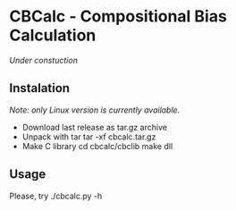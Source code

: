# CBCalc - Compositional Bias Calculation
*Under constuction*

## Instalation
*Note: only Linux version is currently available.*
* Download last release as tar.gz archive
* Unpack with tar
    tar -xf cbcalc.tar.gz
* Make C library
    cd cbcalc/cbclib
    make dll

## Usage
Please, try ./cbcalc.py -h
